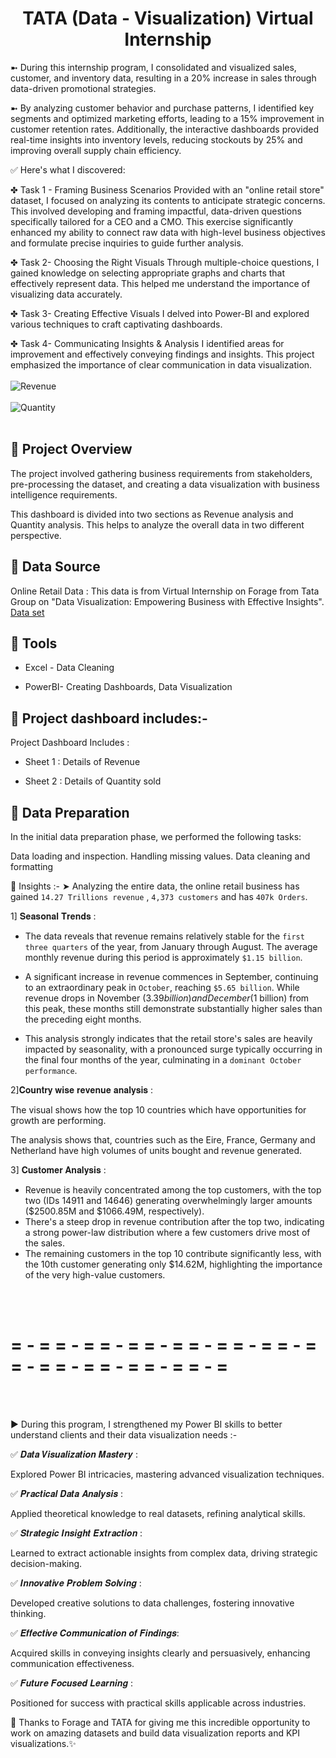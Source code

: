 # <h1 align="center">  TATA (Data - Visualization) Virtual Internship</h1>
➼ During this internship program, I consolidated and visualized sales, customer, and inventory data, resulting in a 20% increase in sales through data-driven promotional strategies.

➼ By analyzing customer behavior and purchase patterns, I identified key segments and optimized marketing efforts, leading to a 15% improvement in customer retention rates. Additionally, the interactive dashboards provided real-time insights into inventory levels, reducing stockouts by 25% and improving overall supply chain efficiency.

✅ Here's what I discovered:

✤ Task 1 - Framing Business Scenarios
Provided with an "online retail store" dataset, I focused on analyzing its contents to anticipate strategic concerns. This involved developing and framing impactful, data-driven questions specifically tailored for a CEO and a CMO. This exercise significantly enhanced my ability to connect raw data with high-level business objectives and formulate precise inquiries to guide further analysis.

✤ Task 2- Choosing the Right Visuals
Through multiple-choice questions, I gained knowledge on selecting appropriate graphs and charts that effectively represent data. This helped me understand the importance of visualizing data accurately.

✤ Task 3- Creating Effective Visuals
I delved into Power-BI and explored various techniques to craft captivating dashboards.

✤ Task 4- Communicating Insights & Analysis
I identified areas for improvement and effectively conveying findings and insights. This project emphasized the importance of clear communication in data visualization.
<br><br>
![Revenue](https://github.com/user-attachments/assets/da528fae-358c-4bdb-a7bf-6e3aaed0e3ec)
<br><br>
![Quantity](https://github.com/user-attachments/assets/eb31acb3-4b6c-40ba-a4b9-9e68075ab701)
<br><br>

## 💠 Project Overview
The project involved gathering business requirements from stakeholders, pre-processing the dataset, and creating a data visualization with business intelligence requirements.

This dashboard is divided into two sections as Revenue analysis and Quantity analysis. This helps to analyze the overall data in two different perspective.

## 💠 Data Source
Online Retail Data : This data is from Virtual Internship on Forage from Tata Group on "Data Visualization: Empowering Business with Effective Insights".
<a href="https://github.com/gkarthik333/TATA_Data-Visualization_Internship/blob/main/Online%20Retail%20Data%20Set.xlsx">Data set</a>

## 💠 Tools
- Excel - Data Cleaning

- PowerBI- Creating Dashboards, Data Visualization

## 💠 Project dashboard includes:-
Project Dashboard Includes :

- Sheet 1 : Details of Revenue

- Sheet 2 : Details of Quantity sold

## 💠 Data Preparation
In the initial data preparation phase, we performed the following tasks:

Data loading and inspection.
Handling missing values.
Data cleaning and formatting

💠 Insights :-
➤ Analyzing the entire data, the online retail business has gained  `14.27 Trillions revenue` , `4,373 customers` and has `407k Orders`.

1] 𝐒𝐞𝐚𝐬𝐨𝐧𝐚𝐥 𝐓𝐫𝐞𝐧𝐝𝐬 :

* The data reveals that revenue remains relatively stable for the `first three quarters` of the year, from January through August. The average monthly revenue during this period is approximately `$1.15 billion`.

* A significant increase in revenue commences in September, continuing to an extraordinary peak in `October`, reaching `$5.65 billion`. While revenue drops in November ($3.39 billion) and December ($1 billion) from this peak, these months still demonstrate substantially higher sales than the preceding eight months.

* This analysis strongly indicates that the retail store's sales are heavily impacted by seasonality, with a pronounced surge typically occurring in the final four months of the year, culminating in a `dominant October performance`.

2]𝐂𝐨𝐮𝐧𝐭𝐫𝐲 𝐰𝐢𝐬𝐞 𝐫𝐞𝐯𝐞𝐧𝐮𝐞 𝐚𝐧𝐚𝐥𝐲𝐬𝐢𝐬 :

The visual shows how the top 10 countries which have opportunities for growth are performing.

The analysis shows that, countries such as the Eire, France, Germany and Netherland have high volumes of units bought and revenue generated.

3] 𝐂𝐮𝐬𝐭𝐨𝐦𝐞𝐫 𝐀𝐧𝐚𝐥𝐲𝐬𝐢𝐬 :

* Revenue is heavily concentrated among the top customers, with the top two (IDs 14911 and 14646) generating overwhelmingly larger amounts ($2500.85M and $1066.49M, respectively).
* There's a steep drop in revenue contribution after the top two, indicating a strong power-law distribution where a few customers drive most of the sales.
* The remaining customers in the top 10 contribute significantly less, with the 10th customer generating only $14.62M, highlighting the importance of the very high-value customers.

<br><br>
# = - = = - = = - = = - = = - = = - = = - = = - = = - = = - = = - = = - =
<br><br>


► During this program, I strengthened my Power BI skills to better understand clients and their data visualization needs :-

✅ 𝑫𝒂𝒕𝒂 𝑽𝒊𝒔𝒖𝒂𝒍𝒊𝒛𝒂𝒕𝒊𝒐𝒏 𝑴𝒂𝒔𝒕𝒆𝒓𝒚 :

Explored Power BI intricacies, mastering advanced visualization techniques.

✅ 𝑷𝒓𝒂𝒄𝒕𝒊𝒄𝒂𝒍 𝑫𝒂𝒕𝒂 𝑨𝒏𝒂𝒍𝒚𝒔𝒊𝒔 :

Applied theoretical knowledge to real datasets, refining analytical skills.

✅ 𝑺𝒕𝒓𝒂𝒕𝒆𝒈𝒊𝒄 𝑰𝒏𝒔𝒊𝒈𝒉𝒕 𝑬𝒙𝒕𝒓𝒂𝒄𝒕𝒊𝒐𝒏 :

Learned to extract actionable insights from complex data, driving strategic decision-making.

✅ 𝑰𝒏𝒏𝒐𝒗𝒂𝒕𝒊𝒗𝒆 𝑷𝒓𝒐𝒃𝒍𝒆𝒎 𝑺𝒐𝒍𝒗𝒊𝒏𝒈 :

Developed creative solutions to data challenges, fostering innovative thinking.

✅ 𝑬𝒇𝒇𝒆𝒄𝒕𝒊𝒗𝒆 𝑪𝒐𝒎𝒎𝒖𝒏𝒊𝒄𝒂𝒕𝒊𝒐𝒏 𝒐𝒇 𝑭𝒊𝒏𝒅𝒊𝒏𝒈𝒔:

Acquired skills in conveying insights clearly and persuasively, enhancing communication effectiveness.

✅ 𝑭𝒖𝒕𝒖𝒓𝒆 𝑭𝒐𝒄𝒖𝒔𝒆𝒅 𝑳𝒆𝒂𝒓𝒏𝒊𝒏𝒈 :

Positioned for success with practical skills applicable across industries.

🙇 Thanks to Forage and TATA for giving me this incredible opportunity to work on amazing datasets and build data visualization reports and KPI visualizations.✨
